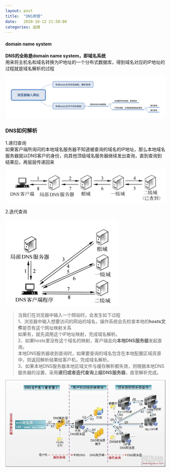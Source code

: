 ```yaml
---
layout: post
title:  "DNS原理"
date:   2020-10-12 21:50:00
categories: 运维
---
```


####  domain name system  

**DNS的全称是domain name system，即域名系统**  
用来将主机名和域名转换为IP地址的一个分布式数据库，得到域名对应的IP地址的过程就是域名解析的过程  

![avatar](/assets/images/study/DNS03.jpg)


### DNS如何解析  
1.递归查询  
如果客户端所询问的本地域名服务器不知道被查询的域名的IP地址，那么本地域名服务器就以DNS客户的身份，向其他顶级域名服务器继续发出查询，直到查询到结果后，再层层传递回来  

![avatar](/assets/images/study/DNS01.jpg)

2.迭代查询  

![avatar](/assets/images/study/DNS02.jpg)


>当我们在浏览器中输入一个网站时，会发生如下过程  
>1、浏览器中输入想要访问的网站的域名，操作系统会先检查本地的**hosts文件**是否有这个网址映射关系  
>如果有，就先调用这个IP地址映射，完成域名解析。  
>2、如果hosts里没有这个域名的映射，客户端会向**本地DNS服务器**发起查询。  
>本地DNS服务器收到查询时，如果要查询的域名包含在本地配置区域资源中，则返回解析结果给客户机，完成域名解析。  
>3、如果本地DNS服务器本地区域文件与缓存解析都失效，则根据本地DNS服务器的设置，采用**递归或者迭代查询上级DNS服务器**，直至解析完成。  

![avatar](/assets/images/study/DNS04.jpg)



